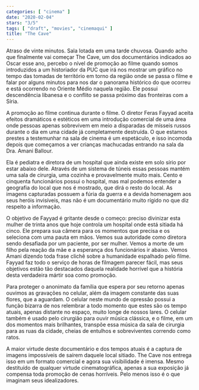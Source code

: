 ```yaml
---
categories: [ "cinema" ]
date: "2020-02-04"
stars: "3/5"
tags: [ "draft", "movies", "cinemaqui" ]
title: "The Cave"
---
```

Atraso de vinte minutos. Sala lotada em uma tarde chuvosa. Quando acho
que finalmente vai começar The Cave, um dos documentários indicados
ao Oscar esse ano, percebo o nível de promoção ao filme quando somos
introduzidos a um historiador da PUC que irá nos mostrar um gráfico
no tempo das tomadas de território em torno da região onde se passa o
filme e falar por alguns minutos para nos dar o panorama histórico do que
ocorreu e está ocorrendo no Oriente Médio naquela região. Ele possui
descendência libanesa e o conflito se passa próximo das fronteiras
com a Síria.

A promoção ao filme continua durante o filme. O diretor Feras Fayyad
aceita efeitos dramáticos e estéticos em uma introdução comercial de
uma área onde pessoas apenas sobrevivem em meio a disparadas de mísseis
russos durante o dia em uma cidade já completamente destruída. O que
estamos prestes a testemunhar na sala de cinema é um espetáculo, e
isso incomoda depois que começamos a ver crianças machucadas entrando
na sala da Dra. Amani Ballour.

Ela é pediatra e diretora de um hospital que ainda existe em solo
sírio por estar abaixo dele. Através de um sistema de túneis essas
pessoas mantém uma sala de cirurgia, uma cozinha e provavelmente muito
mais. Cento e cinquenta funcionários possui o hospital, mas mal podemos
entender a geografia do local que nos é mostrado, que dirá o resto
do local. As imagens capturadas possuem a fúria da guerra e a devida
homenagem aos seus heróis invisíveis, mas não é um documentário
muito rígido no que diz respeito a informação.

O objetivo de Fayyad é gritante desde o começo: preciso divinizar esta
mulher de trinta anos que hoje controla um hospital onde está sitiada há
cinco. Ele prepara sua câmera para os momentos que precisa e os seleciona
com uma pauta em mãos. Vemos sua autoridade como diretora sendo desafiada
por um paciente, por ser mulher. Vemos a morte de um filho pela reação
da mãe e a esperança dos funcionários ir abaixo. Vemos Amani dizendo
toda frase clichê sobre a humanidade espalhado pelo filme. Fayyad faz
todo o serviço de horas de filmagem parecer fácil, mas seus objetivos
estão tão destacados daquela realidade horrível que a história desta
verdadeira mártir soa como promoção.

Para proteger o anonimato da família que espera por seu retorno apenas
ouvimos as gravações no celular, além da imagem constante das suas
flores, que a aguardam. O celular neste mundo de opressão possui a
função bizarra de nos relembrar a todo momento que estes são os tempo
atuais, apenas distante no espaço, muito longe de nossos lares. O celular
também é usado pelo cirurgião para ouvir música clássica, e o filme,
em um dos momentos mais brilhantes, transpõe essa música da sala de
cirurgia para as ruas da cidade, cheias de entulhos e sobreviventes
correndo como ratos.

A maior virtude deste documentário e dos tempos atuais é a captura
de imagens impossíveis de saírem daquele local sitiado. The Cave
nos entrega isso em um formato comercial e agora sua visibilidade é
imensa. Mesmo destituído de qualquer virtude cinematográfica, apenas
a sua exposição já compensa toda promoção de cenas horríveis. Pelo
menos isso é o que imaginam seus idealizadores.
